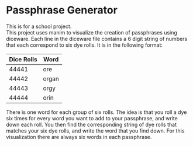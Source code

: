 # Passphrase Generator #
This is for a school project.   
This project uses manim to visualize the creation of passphrases using diceware. Each line in the diceware file contains a 6 digit string of numbers that each correspond to six dye rolls. It is in the following format:

| Dice Rolls  | Word |
| ------------- | ------------- |
| 44441  | ore  |
| 44442  | organ  |
| 44443  | orgy  |
| 44444  | orin  |


 There is one word for each group of six rolls. The idea is that you roll a dye six times for every word you want to add to your passphrase, and write down each roll. You then find the corresponding string of dye rolls that matches your six dye rolls, and write the word that you find down. For this visualization there are always six words in each passphrase. 